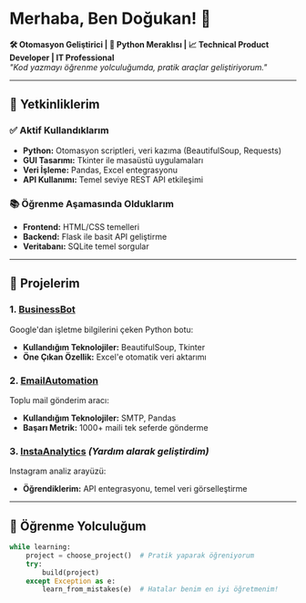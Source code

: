 # Merhaba, Ben Doğukan! 👋

**🛠️ Otomasyon Geliştirici | 🐍 Python Meraklısı | 📈 Technical Product Developer | IT Professional**  
*"Kod yazmayı öğrenme yolculuğumda, pratik araçlar geliştiriyorum."*

---

## 🔧 Yetkinliklerim
### ✅ Aktif Kullandıklarım
- **Python:** Otomasyon scriptleri, veri kazıma (BeautifulSoup, Requests)
- **GUI Tasarımı:** Tkinter ile masaüstü uygulamaları
- **Veri İşleme:** Pandas, Excel entegrasyonu
- **API Kullanımı:** Temel seviye REST API etkileşimi

### 📚 Öğrenme Aşamasında Olduklarım
- **Frontend:** HTML/CSS temelleri
- **Backend:** Flask ile basit API geliştirme
- **Veritabanı:** SQLite temel sorgular

---

## 🚀 Projelerim
### 1. [BusinessBot](https://github.com/bs1cx/Customer-Finder)
Google'dan işletme bilgilerini çeken Python botu:
- **Kullandığım Teknolojiler:** BeautifulSoup, Tkinter
- **Öne Çıkan Özellik:** Excel'e otomatik veri aktarımı

### 2. [EmailAutomation](https://github.com/dogukankardas/EmailAutomation)
Toplu mail gönderim aracı:
- **Kullandığım Teknolojiler:** SMTP, Pandas
- **Başarı Metrik:** 1000+ maili tek seferde gönderme

### 3. [InstaAnalytics](https://github.com/dogukankardas/InstaAnalytics) *(Yardım alarak geliştirdim)*
Instagram analiz arayüzü:
- **Öğrendiklerim:** API entegrasyonu, temel veri görselleştirme

---

## 🌱 Öğrenme Yolculuğum
```python
while learning:
    project = choose_project()  # Pratik yaparak öğreniyorum
    try:
        build(project)
    except Exception as e:
        learn_from_mistakes(e)  # Hatalar benim en iyi öğretmenim!
